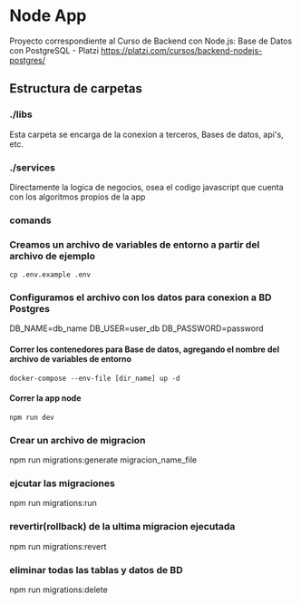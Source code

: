 # Node App

Proyecto correspondiente al Curso de Backend con Node.js: Base de Datos con PostgreSQL - Platzi
https://platzi.com/cursos/backend-nodejs-postgres/


## Estructura de carpetas

### ./libs
  Esta carpeta se encarga de la conexion a terceros, Bases de datos, api's, etc.

### ./services
  Directamente la logica de negocios, osea el codigo javascript que cuenta con los algoritmos propios de la app


### comands

### Creamos un archivo de variables de entorno a partir del archivo de ejemplo
```
cp .env.example .env
```

### Configuramos el archivo con los datos para conexion a BD Postgres
DB_NAME=db_name
DB_USER=user_db
DB_PASSWORD=password

#### Correr los contenedores para Base de datos, agregando el nombre del archivo de variables de entorno
```
docker-compose --env-file [dir_name] up -d
```

#### Correr la app node
```
npm run dev
```
### Crear un archivo de migracion
npm run migrations:generate migracion_name_file

### ejcutar las migraciones
npm run migrations:run

### revertir(rollback) de la ultima migracion ejecutada
npm run migrations:revert

### eliminar todas las tablas y datos de BD
npm run migrations:delete

